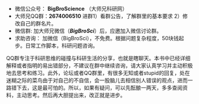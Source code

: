 - 微信公众号： **BigBroScience** （大师兄科研网）
- 大师兄QQ群：**2674006510** 进群1）看群公告，了解群里的基本要求 2）修改自己的群名片。
- 微信群: 加大师兄微信（***BigBroSci***）后，应邀加入微信讨论群。
- 求助咨询： 加微信（BigBroSci），不免费。根据问题复杂程度，50块钱起步。日常工作脚本，科研问题咨询。

QQ群专注于科研思维的碰撞与科研生活的分享，也就是瞎聊天。本书中已经详细解释或者指明的易出错部分，不建议在群中继续咨询，请大家认真学习并主动积极地去思考和练习。此外，论坛或者QQ群里，有很多无知或者stupid的回复，处在迷糊之际的菜鸟由于对自己的不自信，会一股脑儿去相信别人错误的观点，进而一路错下去，这是最可怕的。所以，如果有疑问，可以先酝酿一两天，多多查阅资料，主动思考。然后再大胆提出来，改正就是进步。
